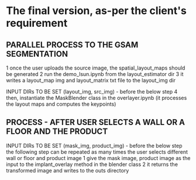 # The final version, as-per the client's requirement

## PARALLEL PROCESS TO THE GSAM SEGMENTATION

1 once the user uploads the source image, the spatial_layout_maps should be generated
2 run the demo_lsun.ipynb from the layout_estimator dir
3 it writes a layout_map img and layout_matrix txt file to the layout_img dir

INPUT DIRs TO BE SET (layout_img, src_img) - before the below step
4 then, instantiate the MaskBlender class in the overlayer.ipynb (it processes the layout maps and computes the keypoints)

## PROCESS - AFTER USER SELECTS A WALL OR A FLOOR AND THE PRODUCT

INPUT DIRs TO BE SET (mask_img, product_img) - before the below step
the following step can be repeated as many times the user selects different wall or floor and product image
1 give the mask image, product image as the input to the implant_overlay method in the blender class
2 it returns the transformed image and writes to the outs directory
